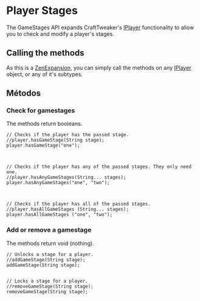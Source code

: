 # Player Stages

The GameStages API expands CraftTweaker's [IPlayer](/Vanilla/Players/IPlayer/) functionality to allow you to check and modify a player's stages.

## Calling the methods

As this is a [ZenExpansion](/Dev_Area/ZenAnnotations/Annotation_ZenExpansion/), you can simply call the methods on any [IPlayer](/Vanilla/Players/IPlayer/) object, or any of it's subtypes.

## Métodos

### Check for gamestages

The methods return booleans.

```zenscript
// Checks if the player has the passed stage.
//player.hasGameStage(String stage);
player.hasGameStage("one");



// Checks if the player has any of the passed stages. They only need one.
//player.hasAnyGameStages(String... stages);
player.hasAnyGameStages("one", "two");



// Checks if the player has all of the passed stages.
//player.hasAllGameStages (String... stages);
player.hasAllGameStages ("one", "two");
```

### Add or remove a gamestage

The methods return void (nothing).

```zenscript
// Unlocks a stage for a player.
//addGameStage(String stage);
addGameStage(String stage);


// Locks a stage for a player.
//removeGameStage(String stage);
removeGameStage(String stage);
```